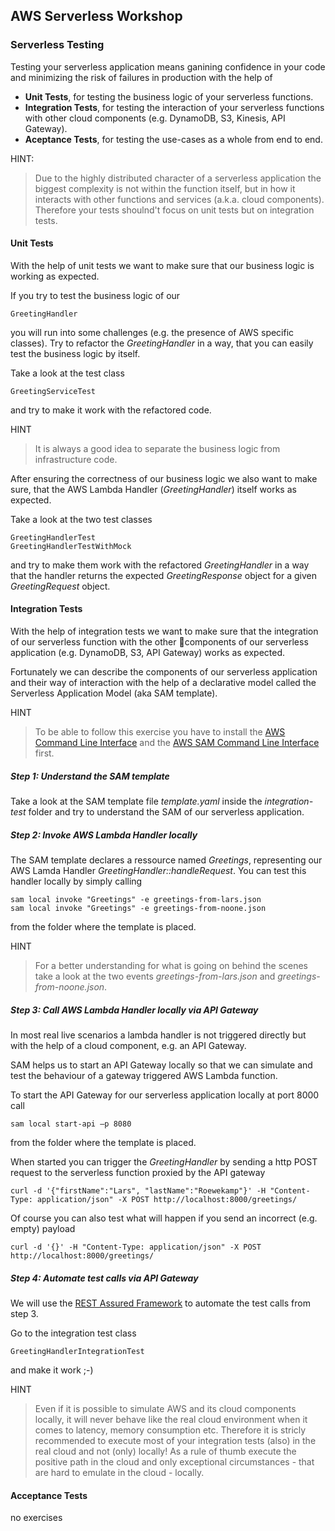 ## AWS Serverless Workshop
### Serverless Testing
 
Testing your serverless application means ganining confidence in your code and minimizing the risk of failures in production with the help of

 * **Unit Tests**, for testing the business logic of your serverless functions.
 * **Integration Tests**, for testing the interaction of your serverless functions with other cloud components (e.g. DynamoDB, S3, Kinesis, API Gateway). 
 * **Aceptance Tests**, for testing the use-cases as a whole from end to end. 

HINT:
> Due to the highly distributed character of a serverless application the biggest complexity is not within the function itself, 
but in how it interacts with other functions and services (a.k.a. cloud components). Therefore  your tests shoulnd't focus on unit 
tests but on integration tests. 
   
#### Unit Tests 

With the help of unit tests we want to make sure that our business logic is working as expected. 

If you try to test the business logic of our

	GreetingHandler

you will run into some challenges (e.g. the presence of AWS specific classes). Try to refactor the *GreetingHandler* in a way, that you can easily test the business logic by itself. 

Take a look at the test class

	GreetingServiceTest

and try to make it work with the refactored code. 

HINT
> It is always a good idea to separate the business logic from infrastructure code. 


After ensuring the correctness of our business logic we also want to make sure, that the AWS Lambda Handler (*GreetingHandler*) itself works as expected. 

Take a look at the two test classes

	GreetingHandlerTest
	GreetingHandlerTestWithMock

and try to make them work with the refactored *GreetingHandler* in a way that the handler returns the expected *GreetingResponse* object for a given *GreetingRequest* object. 
 
#### Integration Tests 

With the help of integration tests we want to make sure that the integration of our serverless function with the other components of our serverless application (e.g. DynamoDB, S3, API Gateway) works as expected. 

Fortunately we can describe the components of our serverless application and their way of interaction with the help of a declarative model called the Serverless Application Model (aka SAM template).

HINT
> To be able to follow this exercise you have to install the [AWS Command Line Interface](https://docs.aws.amazon.comcli/latest/userguide/cli-chap-install.html) and the [AWS SAM Command Line Interface](https://docs.aws.amazon.com/serverless-application-model/latest/developerguide/serverless-sam-cli-install.html) first. 

##### Step 1: Understand the SAM template 

Take a look at the SAM template file *template.yaml* inside the *integration-test* folder and try 
to understand the SAM of our serverless application.

##### Step 2: Invoke AWS Lambda Handler locally 

The SAM template declares a ressource named *Greetings*, representing our AWS Lamda Handler *GreetingHandler::handleRequest*. You can test this handler locally by simply calling

	sam local invoke "Greetings" -e greetings-from-lars.json 
	sam local invoke "Greetings" -e greetings-from-noone.json 

from the folder where the template is placed. 

HINT
> For a better understanding for what is going on behind the scenes take a look at the two events *greetings-from-lars.json* and *greetings-from-noone.json*. 

##### Step 3: Call AWS Lambda Handler locally via API Gateway 

In most real live scenarios a lambda handler is not triggered directly but with the help of a cloud component, e.g. an API Gateway. 

SAM helps us to start an API Gateway locally so that we can simulate and test the behaviour of a gateway triggered AWS Lambda function. 

To start the API Gateway for our serverless application locally at port 8000 call

	sam local start-api –p 8080

from the folder where the template is placed. 

When started you can trigger the *GreetingHandler* by sending a http POST request to the serverless function proxied by the API gateway 

	curl -d '{"firstName":"Lars", "lastName":"Roewekamp"}' -H "Content-Type: application/json" -X POST http://localhost:8000/greetings/

Of course you can also test what will happen if you send an incorrect (e.g. empty) payload  
	
	curl -d '{}' -H "Content-Type: application/json" -X POST http://localhost:8000/greetings/
	
##### Step 4: Automate test calls via API Gateway 

We will use the [REST Assured Framework](http://rest-assured.io) to automate the test calls from step 3. 

Go to the integration test class 

	GreetingHandlerIntegrationTest

and make it work ;-) 


HINT
> Even if it is possible to simulate AWS and its cloud components locally, it will never behave like the real 
 cloud environment when it comes to latency, memory consumption etc. Therefore it is stricly recommended to execute 
 most of your integration tests (also) in the real cloud and not (only) locally! As a rule of thumb execute the 
 positive path in the cloud and only exceptional circumstances - that are hard to emulate in the cloud - locally. 

#### Acceptance Tests 
 
no exercises

